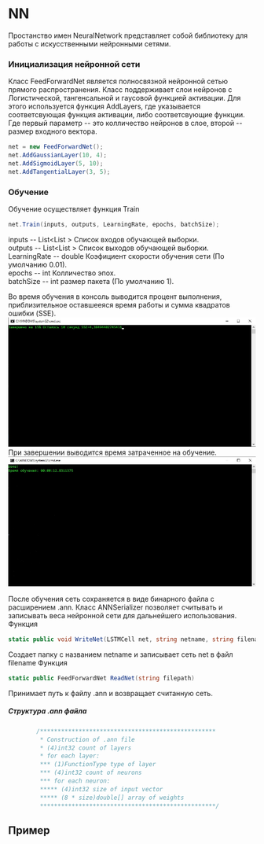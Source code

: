 # NN
Простанство имен NeuralNetwork представляет собой библиотеку для работы с искусственными нейронными сетями.

### Инициализация нейронной сети
Класс FeedForwardNet является полносвязной нейронной сетью прямого распространения.
Класс поддерживает слои нейронов с Логистической, тангенсальной и гаусовой функцией активации.
Для этого используется функция AddLayers, где указывается соответсвующая функция активации, либо соответсвующие функции.
Где первый параметр -- это колличество нейронов в слое, второй -- размер входного вектора.
```csharp
net = new FeedForwardNet();
net.AddGaussianLayer(10, 4);
net.AddSigmoidLayer(5, 10);
net.AddTangentialLayer(3, 5);
```
### Обучение
Обучение осуществляет функция Train
```csharp
net.Train(inputs, outputs, LearningRate, epochs, batchSize);
```
inputs -- List<List<double> > Список входов обучающей выборки. <br>
outputs -- List<List<double> > Список выходов обучающей выборки.<br>
LearningRate -- double Коэфициент скорости обучения сети (По умолчанию 0.01).<br>
epochs -- int Колличество эпох.<br>
batchSize -- int размер пакета (По умолчанию 1).<br>

Во время обучения в консоль выводится процент выполнения, приблизительное оставшееяся время работы и сумма квадратов ошибки (SSE).
![](images/Screenshot_1.jpg)
При завершении выводится время затраченное на обучение.
![](images/Screenshot_2.jpg)

После обучения сеть сохраняется в виде бинарного файла с расширением .ann.
Класс ANNSerializer позволяет считывать и записывать веса нейронной сети для дальнейшего использования.
Функция
```csharp
static public void WriteNet(LSTMCell net, string netname, string filename)
```
Создает папку с названием netname и записывает сеть net в файл filename
Функция
```csharp
static public FeedForwardNet ReadNet(string filepath)
```
Принимает путь к файлу .ann и возвращает считанную сеть.
##### Структура .ann файла
```csharp
        /**************************************************
         * Construction of .ann file
         * (4)int32 count of layers
         * for each layer:
         *** (1)FunctionType type of layer
         *** (4)int32 count of neurons
         *** for each neuron:
         ***** (4)int32 size of input vector
         ***** (8 * size)double[] array of weights
         **************************************************/
```
## Пример
